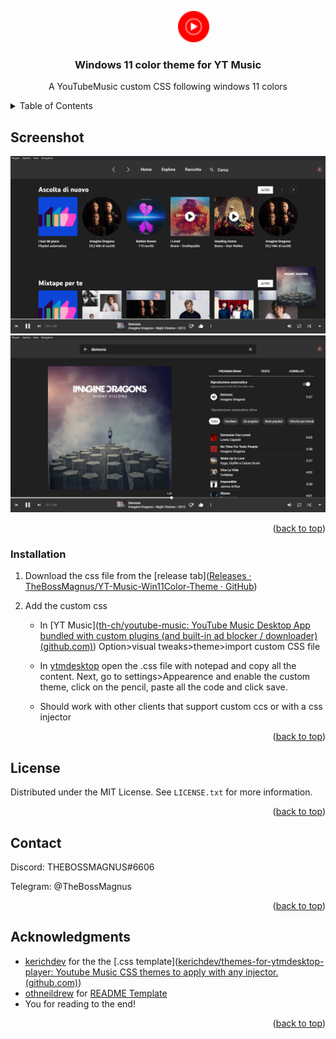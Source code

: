                                                                     <img title="" src="https://github.com/TheBossMagnus/YT-Music-Win11Color-Theme/blob/main/Images/youtube-music-logo.png?raw=true" alt="" width="50">

<h3 align="center">Windows 11 color theme for YT Music</h3>

<p align="center">
    A YouTubeMusic custom CSS following windows 11 colors
    <br />
</div>

<!-- TABLE OF CONTENTS -->

<details>
  <summary>Table of Contents</summary>
  <ol>
    <li><a href="#Screenshot">Screenshot</a></li>
    <li><a href="#installation">Installation</a></li>
    <li><a href="#license">License</a></li>
    <li><a href="#contact">Contact</a></li>
    <li><a href="#acknowledgments">Acknowledgments</a></li>
  </ol>
</details>

<!-- ABOUT THE PROJECT -->

## Screenshot

<img src="https://github.com/TheBossMagnus/YT-Music-Win11Color-Theme/blob/main/Images/1.png?raw=true">
<img src="https://github.com/TheBossMagnus/YT-Music-Win11Color-Theme/blob/main/Images/2.png?raw=true">

<p align="right">(<a href="#readme-top">back to top</a>)</p>

### Installation

1. Download the css file from the [release tab]([Releases · TheBossMagnus/YT-Music-Win11Color-Theme · GitHub](https://github.com/TheBossMagnus/YT-Music-Win11Color-Theme/releases))

2. Add the custom css 
   
   - In [YT Music]([th-ch/youtube-music: YouTube Music Desktop App bundled with custom plugins (and built-in ad blocker / downloader) (github.com)](https://github.com/th-ch/youtube-music)) Option>visual tweaks>theme>import custom CSS file
   
   - In [ytmdesktop](https://github.com/ytmdesktop/ytmdesktop) open the .css file with notepad and copy all the content. Next, go to settings>Appearence and enable the custom theme, click on the pencil, paste all the code and click save.
   
   - Should work with other clients that support custom ccs or with a css injector

<p align="right">(<a href="#readme-top">back to top</a>)</p>

<!-- LICENSE -->

## License

Distributed under the MIT License. See `LICENSE.txt` for more information.

<p align="right">(<a href="#readme-top">back to top</a>)</p>

<!-- CONTACT -->

## Contact

Discord: THEBOSSMAGNUS#6606

Telegram: @TheBossMagnus

<p align="right">(<a href="#readme-top">back to top</a>)</p>

<!-- ACKNOWLEDGMENTS -->

## Acknowledgments

* [kerichdev](https://github.com/kerichdev) for the the [.css template]([kerichdev/themes-for-ytmdesktop-player: Youtube Music CSS themes to apply with any injector. (github.com)](https://github.com/kerichdev/themes-for-ytmdesktop-player))
* [othneildrew](https://github.com/othneildrew) for [README Template](https://github.com/othneildrew/Best-README-Template)
* You for reading to the end!

<p align="right">(<a href="#readme-top">back to top</a>)</p>

<!-- MARKDOWN LINKS & IMAGES -->

<!-- https://www.markdownguide.org/basic-syntax/#reference-style-links -->
